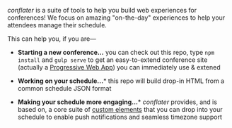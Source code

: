 *conflater* is a suite of tools to help you build web experiences for conferences!
We focus on amazing "on-the-day" experiences to help your attendees manage their schedule.

This can help you, if you are—

* **Starting a new conference...** you can check out this repo, type `npm install` and `gulp serve` to get an easy-to-extend conference site (actually a [Progressive Web App](https://google.com/search?q=progressive+web+app)) you can immediately use &amp; extened

* **Working on your schedule...*** this repo will build drop-in HTML from a common schedule JSON format

* **Making your schedule more engaging...*** *conflater* provides, and is based on, a core suite of [custom elements](https://google.com/search?q=custom+html+elements) that you can drop into your schedule to enable push notifications and seamless timezone support

